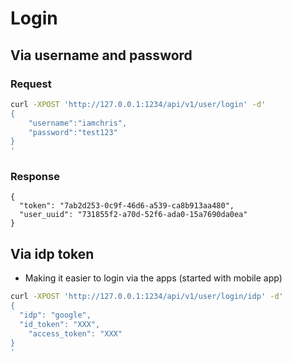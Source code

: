 # Login

## Via username and password

### Request

```sh
curl -XPOST 'http://127.0.0.1:1234/api/v1/user/login' -d'
{
    "username":"iamchris",
    "password":"test123"
}
'
```

### Response

```
{
  "token": "7ab2d253-0c9f-46d6-a539-ca8b913aa480",
  "user_uuid": "731855f2-a70d-52f6-ada0-15a7690da0ea"
}
```


## Via idp token
- Making it easier to login via the apps (started with mobile app)


```sh
curl -XPOST 'http://127.0.0.1:1234/api/v1/user/login/idp' -d'
{
  "idp": "google",
  "id_token": "XXX",
	"access_token": "XXX"
}
'
```
